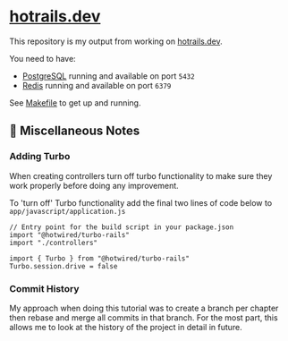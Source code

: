# [hotrails.dev](https://www.hotrails.dev/)

This repository is my output from working on [hotrails.dev](https://www.hotrails.dev/).

You need to have: 
- [PostgreSQL](https://postgresql.org/) running and available on port `5432`
- [Redis](https://redis.io) running and available on port `6379`

See [Makefile](https://github.com/Gary-H9/quote-editor/blob/main/Makefile) to get up and running. 

## 📓 Miscellaneous Notes 

### Adding Turbo

When creating controllers turn off turbo functionality to make sure they work properly before doing any improvement.

To 'turn off' Turbo functionality add the final two lines of code below to `app/javascript/application.js`

```
// Entry point for the build script in your package.json
import "@hotwired/turbo-rails"
import "./controllers"

import { Turbo } from "@hotwired/turbo-rails"
Turbo.session.drive = false
```

### Commit History

My approach when doing this tutorial was to create a branch per chapter then rebase and merge all commits in that branch. For the most part, this allows me to look at the history of the project in detail in future.
